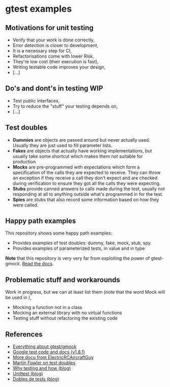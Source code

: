 # gtest examples

## Motivations for unit testing
 - Verify that your work is done correctly,
 - Error detection is closer to development,  
 - It is a necessary step for CI,
 - Refactorisations come with lower Risk,
 - They're low cost (their execution is fast),  
 - Writing testable code improves your design,
 - [...]

## Do's and dont's in testing **WIP**
 - Test public interfaces,
 - Try to reduce the "stuff" your testing depends on,
 - [...]

## Test doubles
 - **Dummies** are objects are passed around but never actually used. 
               Usually they are just used to fill parameter lists.
 - **Fakes** are objects that actually have working implementations, 
             but usually take some shortcut which makes them not 
             suitable for production 
 - **Mocks** are pre-programmed with expectations which form a 
             specification of the calls they are expected to receive. 
             They can throw an exception if they receive a call they 
             don't expect and are checked during verification to ensure 
             they got all the calls they were expecting.
 - **Stubs** provide canned answers to calls made during the test, usually not 
             responding at all to anything outside what's programmed in 
             for the test.
 - **Spies** are stubs that also record some information based on how they 
             were called.   

## Happy path examples
This repository shows some happy path examples:
 - Provides examples of test doubles: dummy, fake, mock, stub, spy.
 - Provides examples of parameterized tests, in value and in type 

**Note** that this repository is very very far from exploiting the power
of gtest-gmock. [Read the docs](http://google.github.io/googletest/).

## Problematic stuff and workarounds
   Work in progress, but we can at least list them (note that 
   the word Mock will be used in ), 
- Mocking a function not in a class
- Mocking an external library with no virtual functions
- Testing stuff without refactoring the existing code

## References
 - [Everything about gtest/gmock](http://google.github.io/googletest/)
 - [Google test code and docs (v1.8.1)](https://github.com/google/googletest/blob/release-1.8.1)  
 - [More docu from ElectricRCAircraftGuy](https://github.com/ElectricRCAircraftGuy/eRCaGuy_dotfiles/tree/master/googletest)  
 - [Martin Fowler on test doubles](https://martinfowler.com/bliki/TestDouble.html)
 - [Why testing and how (blog)](https://blog.devgenius.io/why-testing-and-how-d7cf96c7223f)  
 - [Unittest (blog)](https://blog.devgenius.io/unit-tests-c70618dc1e25)  
 - [Dobles de tests (blog)](https://javi-kata.medium.com/dobles-de-tests-66dd6a6fdb7f)